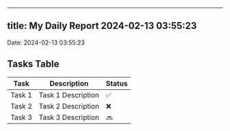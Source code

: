 
---
title: My Daily Report 2024-02-13 03:55:23
---

Date: 2024-02-13 03:55:23

## Tasks Table

| Task | Description | Status |
|------|-------------|--------|
| Task 1 | Task 1 Description | ✅ |
| Task 2 | Task 2 Description | ❌ |
| Task 3 | Task 3 Description | 🔜 |
